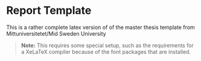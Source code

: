# Report Template
This is a rather complete latex version of of the master thesis template from Mittuniversitetet/Mid Sweden University

> **Note:** This requires some special setup, such as the requirements for a XeLaTeX compiler because of the font packages that are installed.
